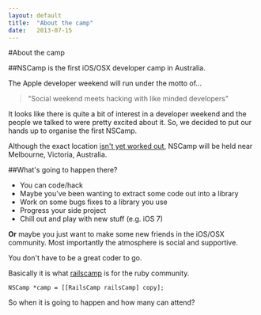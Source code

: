 ```yaml
---
layout: default
title:  "About the camp"
date:   2013-07-15
---
```


#About the camp

##NSCamp is the first iOS/OSX developer camp in Australia.  

The Apple developer weekend will run under the motto of...

> "Social weekend meets hacking with like minded developers"

It looks like there is quite a bit of interest in a developer weekend and the people we talked to were pretty excited about it. So, we decided to put our hands up to organise the first NSCamp.

Although the exact location [isn't yet worked out](/where.html), NSCamp will be held near Melbourne, Victoria, Australia. 

##What's going to happen there?

* You can code/hack
* Maybe you've been wanting to extract some code out into a library
* Work on some bugs fixes to a library you use
* Progress your side project
* Chill out and play with new stuff (e.g. iOS 7)
  
  
**Or** maybe you just want to make some new friends in the iOS/OSX community.
Most importantly the atmosphere is social and supportive. 

You don't have to be a great coder to go.


Basically it is what [railscamp](http://railscamps.com) is for the ruby community.

`NSCamp *camp = [[RailsCamp railsCamp] copy];`


So when it is going to happen and how many can attend? 
